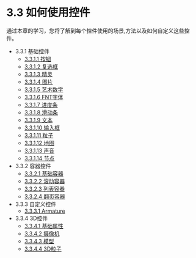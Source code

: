 # 3.3 如何使用控件


通过本章的学习，您将了解到每个控件使用的场景,方法以及如何自定义这些控件。

* 3.3.1 基础控件
    * [3.3.1.1 按钮](../basic-controls/button/zh.md)
    * [3.3.1.2 复选框](../basic-controls/checkbox/zh.md)
    * [3.3.1.3 精灵](../basic-controls/sprite/zh.md)
    * [3.3.1.4 图片](../basic-controls/image/zh.md)
    * [3.3.1.5 艺术数字](../basic-controls/atlaslabel/zh.md)
    * [3.3.1.6 FNT字体](../basic-controls/bitmaplabel/zh.md)
    * [3.3.1.7 进度条](../basic-controls/progressbar/zh.md)
    * [3.3.1.8 滑动条](../basic-controls/slider/zh.md)
    * [3.3.1.9 文本](../basic-controls/label/zh.md)
    * [3.3.1.10 输入框](../basic-controls/textfield/zh.md)
    * [3.3.1.11 粒子](../basic-controls/particle/zh.md)
    * [3.3.1.12 地图](../basic-controls/tilemap/zh.md)
    * [3.3.1.13 声音](../basic-controls/audio/zh.md)
    * [3.3.1.14 节点](../basic-controls/node/zh.md)
* 3.3.2 容器控件
    * [3.3.2.1 基础容器](../containers/panel/zh.md)
    * [3.3.2.2 滚动容器](../containers/scrolledview/zh.md)
    * [3.3.2.3 列表容器](../containers/listview/zh.md)
    * [3.3.2.4 翻页容器](../containers/pageview/zh.md)
* 3.3.3 自定义控件
    * [3.3.3.1 Armature](../custom/armature/zh.md)
* 3.3.4 3D控件
    * [3.3.4.1 基础属性](../3D/basic-parameter/zh.md)
    * [3.3.4.2 摄像机](../3D/camera/zh.md)
    * [3.3.4.3 模型](../3D/model/zh.md)
    * [3.3.4.4 3D粒子](../3D/particle/zh.md)